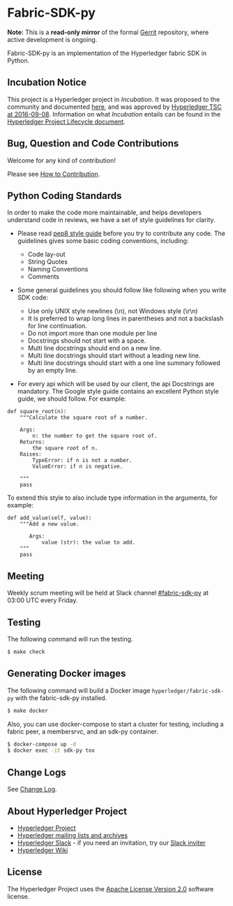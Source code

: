 # Fabric-SDK-py

**Note:** This is a **read-only mirror** of the formal [Gerrit](https://gerrit.hyperledger.org/r/#/admin/projects/fabric-sdk-py) repository, where active development is ongoing.

Fabric-SDK-py is an implementation of the Hyperledger fabric SDK in Python.

## Incubation Notice

This project is a Hyperledger project in _Incubation_. It was proposed to the community and documented [here](https://docs.google.com/document/d/1N-KbwlFb7Oo_pTG2NjjLTqwlhqp_kjyv5fco7VH8WrE/), and was approved by [Hyperledger TSC at 2016-09-08](http://lists.hyperledger.org/pipermail/hyperledger-tsc/2016-September/000292.html). Information on what _Incubation_ entails can be found in the [Hyperledger Project Lifecycle document](https://goo.gl/4edNRc).

## Bug, Question and Code Contributions
Welcome for any kind of contribution!

Please see [How to Contribution](docs/CONTRIBUTING.md).

## Python Coding Standards

In order to make the code more maintainable, and helps developers understand code in reviews, we have a set of style guidelines for clarity.

* Please read [pep8 style guide](https://www.python.org/dev/peps/pep-0008/) before you try to contribute any code. The guidelines gives some basic coding conventions, including:
    - Code lay-out
    - String Quotes
    - Naming Conventions
    - Comments

* Some general guidelines you should follow like following when you write SDK code:
    - Use only UNIX style newlines (\n), not Windows style (\r\n)
    - It is preferred to wrap long lines in parentheses and not a backslash for line continuation.
    - Do not import more than one module per line
    - Docstrings should not start with a space.
    - Multi line docstrings should end on a new line.
    - Multi line docstrings should start without a leading new line.
    - Multi line docstrings should start with a one line summary followed by an empty line.

* For every api which will be used by our client, the api Docstrings are mandatory. The Google style guide contains an excellent Python style guide, we should follow. For example:

```
def square_root(n):
    """Calculate the square root of a number.

    Args:
        n: the number to get the square root of.
    Returns:
        the square root of n.
    Raises:
        TypeError: if n is not a number.
        ValueError: if n is negative.

    """
    pass
```

To extend this style to also include type information in the arguments, for example:

```
def add_value(self, value):
    """Add a new value.

       Args:
           value (str): the value to add.
    """
    pass
```

## Meeting

Weekly scrum meeting will be held at Slack channel [#fabric-sdk-py](https://hyperledgerproject.slack.com/messages/fabric-sdk-dev/) at 03:00 UTC every Friday.

## Testing
The following command will run the testing.

```sh
$ make check
```

## Generating Docker images
The following command will build a Docker image `hyperledger/fabric-sdk-py` with the fabric-sdk-py installed.

```sh
$ make docker
```

Also, you can use docker-compose to start a cluster for testing, including a fabric peer, a membersrvc, and an sdk-py container.

```sh
$ docker-compose up -d
$ docker exec -it sdk-py tox
```

## Change Logs
See [Change Log](docs/change_log.md).

## About Hyperledger Project

* [Hyperledger Project](https://www.hyperledger.org)
* [Hyperledger mailing lists and archives](http://lists.hyperledger.org/)
* [Hyperledger Slack](http://hyperledgerproject.slack.com) - if you need an invitation, try our [Slack inviter](https://slack.hyperledger.org)
* [Hyperledger Wiki](https://github.com/hyperledger/hyperledger/wiki)

## License <a name="license"></a>
The Hyperledger Project uses the [Apache License Version 2.0](LICENSE) software license.
